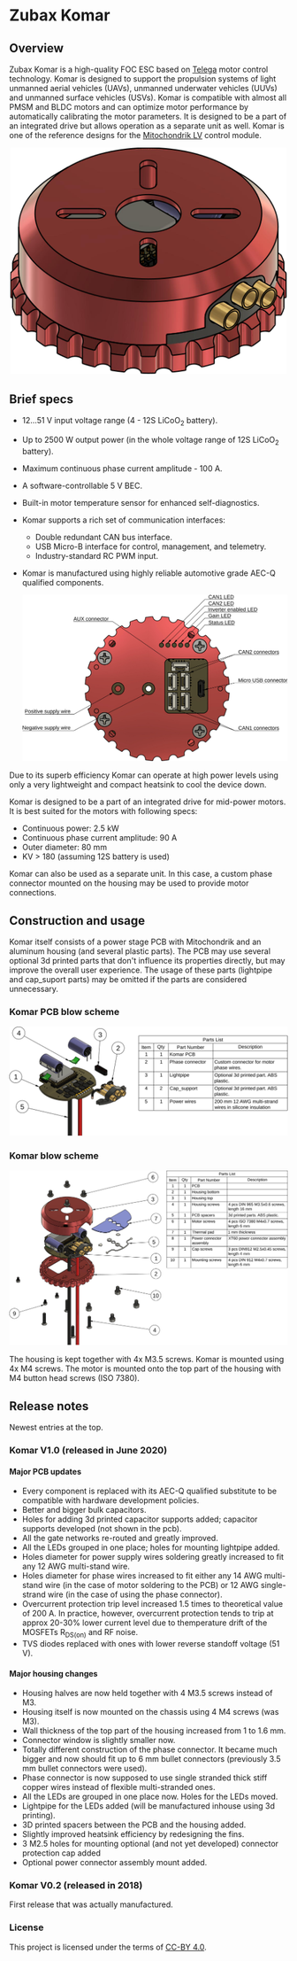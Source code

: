 # Zubax Komar

## Overview

Zubax Komar is a high-quality FOC ESC based on [Telega](https://zubax.com/technologies/telega) motor control technology. Komar is designed to support the propulsion systems of light unmanned aerial vehicles (UAVs), unmanned underwater vehicles (UUVs) and unmanned surface vehicles (USVs). Komar is compatible with almost all PMSM and BLDC motors and can optimize motor performance by automatically calibrating the motor parameters. It is designed to be a part of an integrated drive but allows operation as a separate unit as well. Komar is one of the reference designs for the [Mitochondrik LV](https://zubax.com/products/mitochondrik-lv) control module.

<p align="center">
<img src="pics/Komar.svg" alt="Zubax Komar" width="500"/>
</p>



## Brief specs

* 12...51 V input voltage range (4 - 12S LiCoO<sub>2</sub> battery).
* Up to 2500 W output power (in the whole voltage range of 12S LiCoO<sub>2</sub> battery).
* Maximum continuous phase current amplitude - 100 A.
* A software-controllable 5 V BEC.
*  Built-in motor temperature sensor for enhanced self-diagnostics.
* Komar supports a rich set of communication interfaces:
  * Double redundant CAN bus interface.
  * USB Micro-B interface for control, management, and telemetry.
  * Industry-standard RC PWM input.

* Komar is manufactured using highly reliable automotive grade AEC-Q qualified components.

  <img src="pics/connectors leds.svg" alt="Komar connectors and LEDs placement" style="zoom:80%;"/>

Due to its superb efficiency Komar can operate at high power levels using only a very lightweight and compact heatsink to cool the device down. 

Komar is designed to be a part of an integrated drive for mid-power motors. It is best suited for the motors with following specs:

* Continuous power: 2.5 kW
* Continuous phase current amplitude: 90 A
* Outer diameter: 80 mm
* KV > 180 (assuming 12S battery is used)

Komar can also be used as a separate unit. In this case, a custom phase connector mounted on the housing may be used to provide motor connections.

## Construction and usage

Komar itself consists of a power stage PCB with Mitochondrik and an aluminum housing (and several plastic parts). The PCB may use several optional 3d printed parts that don't influence its properties directly, but may improve the overall user experience.  The usage of these parts (lightpipe and cap_suport parts) may be omitted if the parts are considered unnecessary.  

### Komar PCB blow scheme

<img src="pics/pcb_blow_scheme.svg" alt="Komar blow scheme" style="zoom:100%;"/>

### Komar blow scheme

<img src="pics/blow_scheme.svg" alt="Komar blow scheme" style="zoom:100%;"/>

The housing is kept together with 4x M3.5 screws. Komar is mounted using 4x M4 screws. The motor is mounted onto the top part of the housing with M4 button head screws (ISO 7380).

## Release notes

Newest entries at the top.

### Komar V1.0 (released in June 2020)

#### Major PCB updates

* Every component is replaced with its AEC-Q qualified substitute to be compatible with hardware development policies.
* Better and bigger bulk capacitors.
* Holes for adding 3d printed capacitor supports added; capacitor supports  developed (not shown in the pcb).
* All the gate networks re-routed and greatly improved.
* All the LEDs grouped in one place; holes for mounting lightpipe added.
* Holes diameter for power supply wires soldering greatly increased to fit any 12 AWG multi-stand wire.
* Holes diameter for phase wires increased to fit either any 14 AWG multi-stand wire (in the case of motor soldering to the PCB) or 12 AWG single-strand wire (in the case of using the phase connector).
* Overcurrent protection trip level increased 1.5 times to theoretical value of 200 A. In practice, however, overcurrent protection tends to trip at approx 20-30% lower current level due to themperature drift of the MOSFETs R<sub>DS(on)</sub> and RF noise. 
* TVS diodes replaced with ones with lower reverse standoff voltage (51 V).

#### Major housing changes

* Housing halves are now held together with 4 M3.5 screws instead of M3.
* Housing itself is now mounted on the chassis using 4 M4 screws (was M3).
* Wall thickness of the top part of the housing increased from 1 to 1.6 mm.
* Connector window is slightly smaller now.
* Totally different construction of the phase connector. It became much bigger and now should fit up to 6 mm bullet connectors (previously 3.5 mm bullet connectors were used).
* Phase connector is now supposed to use single stranded thick stiff copper wires instead of flexible multi-stranded ones.    
* All the LEDs are grouped in one place now. Holes for the LEDs moved.
* Lightpipe for the LEDs added (will be manufactured inhouse using 3d printing).
* 3D printed spacers between the PCB and the housing added. 
* Slightly improved heatsink efficiency by redesigning the fins.
* 3 M2.5 holes for mounting optional (and not yet developed) connector protection cap added
* Optional power connector assembly  mount added. 

### Komar V0.2 (released in 2018)

First release that was actually manufactured. 

### License

This project is licensed under the terms of [CC-BY 4.0](https://creativecommons.org/licenses/by/4.0/).
